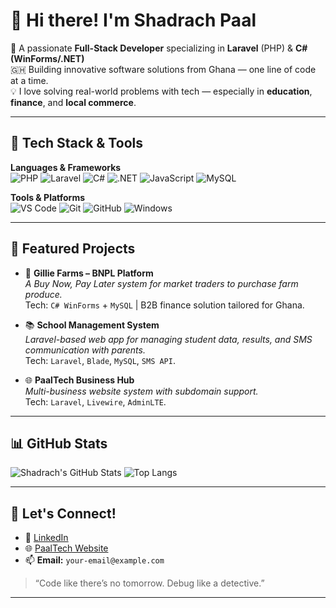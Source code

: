 # 👋 Hi there! I'm Shadrach Paal

🎯 A passionate **Full-Stack Developer** specializing in **Laravel** (PHP) & **C# (WinForms/.NET)**  
🇬🇭 Building innovative software solutions from Ghana — one line of code at a time.  
💡 I love solving real-world problems with tech — especially in **education**, **finance**, and **local commerce**.

---

## 🔧 Tech Stack & Tools

**Languages & Frameworks**  
![PHP](https://img.shields.io/badge/-PHP-777BB4?style=flat-square&logo=php&logoColor=white)
![Laravel](https://img.shields.io/badge/-Laravel-F55247?style=flat-square&logo=laravel&logoColor=white)
![C#](https://img.shields.io/badge/-C%23-239120?style=flat-square&logo=c-sharp&logoColor=white)
![.NET](https://img.shields.io/badge/-.NET-512BD4?style=flat-square&logo=dotnet&logoColor=white)
![JavaScript](https://img.shields.io/badge/-JavaScript-F7DF1E?style=flat-square&logo=javascript&logoColor=black)
![MySQL](https://img.shields.io/badge/-MySQL-4479A1?style=flat-square&logo=mysql&logoColor=white)

**Tools & Platforms**  
![VS Code](https://img.shields.io/badge/-VS%20Code-007ACC?style=flat-square&logo=visual-studio-code&logoColor=white)
![Git](https://img.shields.io/badge/-Git-F05032?style=flat-square&logo=git&logoColor=white)
![GitHub](https://img.shields.io/badge/-GitHub-181717?style=flat-square&logo=github)
![Windows](https://img.shields.io/badge/-Windows-0078D6?style=flat-square&logo=windows&logoColor=white)

---

## 🚀 Featured Projects

- 🔐 **Gillie Farms – BNPL Platform**  
  *A Buy Now, Pay Later system for market traders to purchase farm produce.*  
  Tech: `C# WinForms` + `MySQL` | B2B finance solution tailored for Ghana.

- 📚 **School Management System**  
  *Laravel-based web app for managing student data, results, and SMS communication with parents.*  
  Tech: `Laravel`, `Blade`, `MySQL`, `SMS API`.

- 🌐 **PaalTech Business Hub**  
  *Multi-business website system with subdomain support.*  
  Tech: `Laravel`, `Livewire`, `AdminLTE`.

---

## 📊 GitHub Stats

![Shadrach's GitHub Stats](https://github.com/beesmalls)
![Top Langs](https://github-readme-stats.vercel.app/api/top-langs/?username=your-username&layout=compact&theme=radical)

---

## 🤝 Let's Connect!

- 💼 [LinkedIn](https://www.linkedin.com/in/shadrach-paal/)
- 🌐 [PaalTech Website](https://paaltech.it.com)
- 📫 **Email:** `your-email@example.com`

> “Code like there’s no tomorrow. Debug like a detective.”

---


